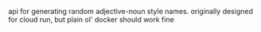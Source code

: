 api for generating random adjective-noun style names. originally designed for cloud run, but plain ol' docker should work fine
